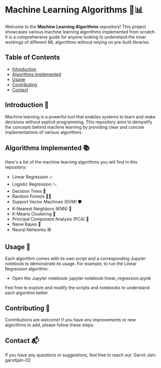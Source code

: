 # Machine Learning Algorithms 🤖📊

Welcome to the **Machine Learning Algorithms** repository! This project showcases various machine learning algorithms implemented from scratch. It is a comprehensive guide for anyone looking to understand the inner workings of different ML algorithms without relying on pre-built libraries.

## Table of Contents

- [Introduction](#introduction)
- [Algorithms Implemented](#algorithms-implemented)
- [Usage](#usage)
- [Contributing](#contributing)
- [Contact](#contact)

## Introduction 📘

Machine learning is a powerful tool that enables systems to learn and make decisions without explicit programming. This repository aims to demystify the concepts behind machine learning by providing clear and concise implementations of various algorithms.

## Algorithms Implemented 📚

Here's a list of the machine learning algorithms you will find in this repository:

- Linear Regression 📈
- Logistic Regression 📉
- Decision Trees 🌳
- Random Forests 🌲🌲
- Support Vector Machines (SVM) 🛡️
- K-Nearest Neighbors (KNN) 👥
- K-Means Clustering 🔶
- Principal Component Analysis (PCA) 🧮
- Naive Bayes 🧠
- Neural Networks 🕸️

## Usage 🚀
Each algorithm comes with its own script and a corresponding Jupyter notebook to demonstrate its usage. For example, to run the Linear Regression algorithm:
- Open the Jupyter notebook:
jupyter notebook linear_regression.ipynb

Feel free to explore and modify the scripts and notebooks to understand each algorithm better

## Contributing 🤝
Contributions are welcome! If you have any improvements or new algorithms to add, please follow these steps:

## Contact 📬
If you have any questions or suggestions, feel free to reach out:
Garvit Jain: garvitjain-02
